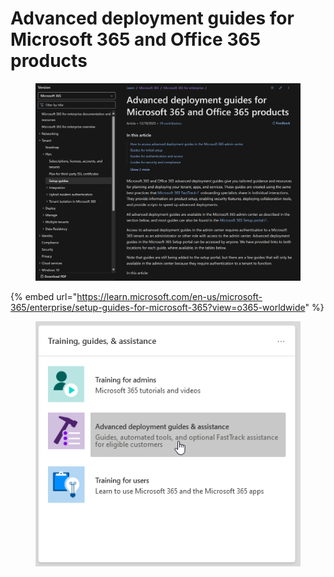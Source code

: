 # Advanced deployment guides for Microsoft 365 and Office 365 products

<figure><img src="../.gitbook/assets/image (2) (1) (1).png" alt=""><figcaption></figcaption></figure>

{% embed url="https://learn.microsoft.com/en-us/microsoft-365/enterprise/setup-guides-for-microsoft-365?view=o365-worldwide" %}

<figure><img src="../.gitbook/assets/image (7).png" alt=""><figcaption></figcaption></figure>







